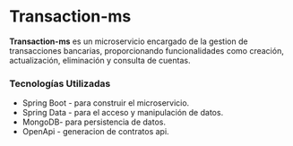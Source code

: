 # Transaction-ms

**Transaction-ms** es un microservicio encargado de la gestion de transacciones bancarias, proporcionando funcionalidades como creación, actualización, eliminación y consulta de cuentas.

### Tecnologías Utilizadas
* Spring Boot - para construir el microservicio.
* Spring Data - para el acceso y manipulación de datos.
* MongoDB- para persistencia de datos.
* OpenApi - generacion de contratos api.
